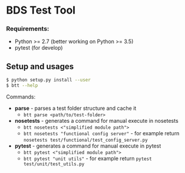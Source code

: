 # BDS Test Tool

### Requirements:
- Python >= 2.7 (better working on Python >= 3.5)
- pytest (for develop)

## Setup and usages
```bash
$ python setup.py install --user
$ btt --help
```

Commands:
- **parse** - parses a test folder structure and cache it
    - `btt parse <path/to/test-folder>`
- **nosetests** - generates a command for manual execute in nosetests
    - `btt nosetests <"simplified module path">`
    - `btt nosetests "functional config server"` - for example return `nosetests test/functional/test_config_server.py`
- **pytest** - generates a command for manual execute in pytest
    - `btt pytest <"simplified module path">`
    - `btt pytest "unit utils"` - for example return `pytest test/unit/test_utils.py`

